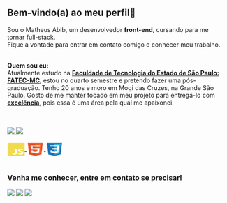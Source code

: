 ## Bem-vindo(a) ao meu perfil🤞

Sou o Matheus Abib, um desenvolvedor <b></u>front-end</b></u>, cursando para me tornar full-stack. <br>
Fique a vontade para entrar em contato comigo e conhecer meu trabalho.
<br><br>

<b> Quem sou eu: </b>  <br>
Atualmente estudo na <b><u>Faculdade de Tecnologia do Estado de São Paulo: FATEC-MC</u></b>, estou no quarto semestre e pretendo fazer uma pós-graduação. Tenho 20 anos e moro em Mogi das Cruzes, na Grande São Paulo. Gosto de me manter focado em meu projeto para entregá-lo com <u><b>excelência</b></u>, pois essa é uma área pela qual me apaixonei.
<br> <br><br>

   <a href="https://github.com/MatheusAbib">
   <img height="180em" src="https://github-readme-stats.vercel.app/api?username=MatheusAbib&show_icons=true&theme=tokyonight&include_all_commits=true&count_private=true"/>
   <img height="180em" src="https://github-readme-stats.vercel.app/api/top-langs/?username=MatheusAbib&layout=compact&langs_count=6&theme=tokyonight"/>
</div>
    
<div style="display: inline_block"><br>
  <img align="center" alt="Js" height="30" width="40" src="https://raw.githubusercontent.com/devicons/devicon/master/icons/javascript/javascript-plain.svg">
  <img align="center" alt="HTML" height="30" width="40" src="https://raw.githubusercontent.com/devicons/devicon/master/icons/html5/html5-original.svg">
  <img align="center" alt="CSS" height="30" width="40" src="https://raw.githubusercontent.com/devicons/devicon/master/icons/css3/css3-original.svg">
</div>
 
<br>
 
### Venha me conhecer, entre em contato se precisar!
 
<div> 

  <a href="https://www.instagram.com/mathabib_/" target="_blank" rel="noopener noreferrer"><img src="https://img.shields.io/badge/-Instagram-%23E4405F?style=for-the-badge&logo=instagram&logoColor=white"></a>
  <a href="https://www.linkedin.com/in/matheus-abib-382602301/" target="_blank" rel="noopener noreferrer"><img src="https://img.shields.io/badge/-LinkedIn-%230077B5?style=for-the-badge&logo=linkedin&logoColor=white" ></a>
  <a href="https://api.whatsapp.com/send?phone=5511975072008&text=Olá,%20gostaria%20de%20conectar%20contigo." target="_blank" rel="noopener noreferrer"><img src="https://img.shields.io/badge/-WhatsApp-%2325D366?style=for-the-badge&logo=whatsapp&logoColor=white"></a>



</div>
